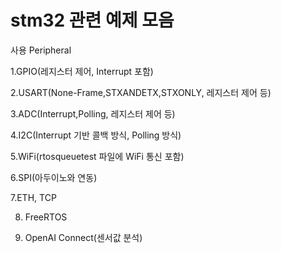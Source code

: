 # stm32 관련 예제 모음

사용 Peripheral

1.GPIO(레지스터 제어, Interrupt 포함)

2.USART(None-Frame,STXANDETX,STXONLY, 레지스터 제어 등)

3.ADC(Interrupt,Polling, 레지스터 제어 등)

4.I2C(Interrupt 기반 콜백 방식, Polling 방식)

5.WiFi(rtosqueuetest 파일에 WiFi 통신 포함)

6.SPI(아두이노와 연동)

7.ETH, TCP


8. FreeRTOS

9. OpenAI Connect(센서값 분석)

